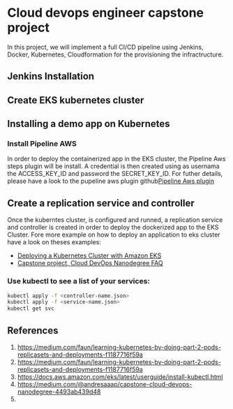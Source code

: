 # Cloud devops engineer capstone project

In this project, we will implement a full CI/CD pipeline using Jenkins, Docker, Kubernetes, Cloudformation for the provisioning the infractructure.

## Jenkins Installation

## Create EKS kubernetes cluster

## Installing a demo app on Kubernetes
### Install Pipeline AWS
In order to deploy the  containerized app in the EKS cluster, the Pipeline Aws steps plugin will be install. A credential is then created using as usernama the ACCESS_KEY_ID and password the SECRET_KEY_ID.
For futher details, please have a look to the pupeline aws plugin github[Pipeline Aws plugin](https://github.com/jenkinsci/pipeline-aws-plugin)

## Create a replication service and controller
Once the kuberntes cluster, is configured and runned, a replication service and controller is created in order to deploy the dockerized app to the EKS Cluster.  Fore more example on how to deploy an application to eks cluster have a look on theses examples:
- [Deploying a Kubernetes Cluster with Amazon EKS](https://logz.io/blog/amazon-eks/)
- [Capstone project, Cloud DevOps Nanodegree FAQ](https://medium.com/@andresaaap/capstone-cloud-devops-nanodegree-4493ab439d48)


### Use kubectl to see a list of your services:
```sh
kubectl apply -f <controller-name.json>
kubectl apply -f <service-name.json>
kubectl get svc
```


## References
1. https://medium.com/faun/learning-kubernetes-by-doing-part-2-pods-replicasets-and-deployments-f1187716f59a
2. https://medium.com/faun/learning-kubernetes-by-doing-part-2-pods-replicasets-and-deployments-f1187716f59a
3. https://docs.aws.amazon.com/eks/latest/userguide/install-kubectl.html
4. https://medium.com/@andresaaap/capstone-cloud-devops-nanodegree-4493ab439d48
5. 